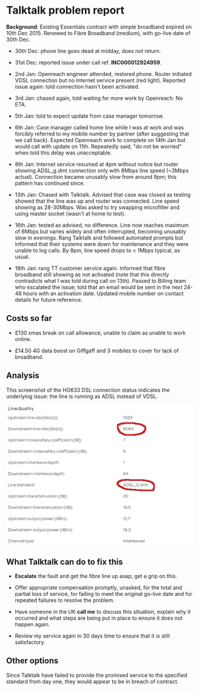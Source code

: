 Talktalk problem report
=======================

**Background**: Existing Essentials contract with simple broadband expired
on 10th Dec 2015. Renewed to Fibre Broadband (medium), with go-live date
of 30th Dec.

* 30th Dec: phone line goes dead at midday, does not return.

* 31st Dec: reported issue under call ref. **INC000012924959**.

* 2nd Jan: Openreach engineer attended, restored phone. Router initiated
  VDSL connection but no Internet service present (red light). Reported
issue again: told connection hasn't been activated.

* 3rd Jan: chased again, told waiting for more work by Openreach. No ETA.

* 5th Jan: told to expect update from case manager tomorrow.

* 6th Jan: Case manager called home line while I was at work and was
  forcibly referred to my mobile number by partner (after suggesting that
we call back). Expected Openreach work to complete on 14th Jan but would
call with update on 11th. Repeatedly said, "do not be worried" when told
this delay was unacceptable.

* 8th Jan: Internet service resumed at 4pm without notice but router
  showing ADSL\_g.dmt connection only with 8Mbps line speed (~3Mbps actual).
Connection became unusably slow from around 9pm; this pattern has
continued since.

* 13th Jan: Chased with Talktalk. Advised that case was closed as testing
  showed that the line was up and router was connected. Line speed showing
as 28-30Mbps. Was asked to try swapping microfilter and using master
socket (wasn't at home to test).

* 16th Jan: tested as advised, no difference. Line now reaches maximum of
  6Mbps but varies widely and often interrupted, becoming unusably slow in
evenings. Rang Talktalk and followed automated prompts but informed that
their systems were down for maintenance and they were unable to log calls.
By 8pm, line speed drops to < 1Mbps typical, as usual.

* 18th Jan: rang TT customer service again. Informed that fibre broadband still
showing as not activated (note that this directly contradicts what I was told
during call on 13th). Passed to Billing team who escalated the issue; told that
an email would be sent in the next 24-48 hours with an activation date.
Updated mobile number on contact details for future reference.

## Costs so far

* £130 xmas break on call allowance, unable to claim as unable to work
  online.

* £14.50 4G data boost on Giffgaff and 3 mobiles to cover for lack of
  broadband.

## Analysis

This screenshot of the HG633 DSL connection status indicates the
underlying issue: the line is running as ADSL instead of VDSL.

![Router screenshot](router-dsl.png "screenshot")

## What Talktalk can do to fix this

* **Escalate** the fault and get the fibre line up asap; get a grip on
this.

* Offer appropriate compensation promptly, unasked, for the total and
partial loss of service, for failing to meet the original go-live date
and for repeated failures to resolve the problem.

* Have someone in the UK **call me** to discuss this situation,
explain why it occurred and what steps are being put in place to
ensure it does not happen again.

* Review my service again in 30 days time to ensure that it is still
satisfactory.

## Other options

Since Talktalk have failed to provide the promised service
to the specified standard from day one, they would appear to be
in breach of contract. 

